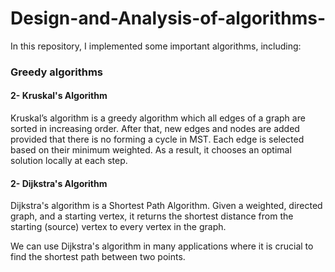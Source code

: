 # Design-and-Analysis-of-algorithms-
In this repository, I implemented some important algorithms, including:

### Greedy algorithms

#### 2- Kruskal's Algorithm

Kruskal’s algorithm is a greedy algorithm which all edges of a graph are sorted in increasing order. After that, new edges and nodes are added provided that there is no forming a cycle in MST. Each edge is selected based on their minimum weighted. As a result, it chooses an optimal solution locally at each step. 


#### 2- Dijkstra's Algorithm

Dijkstra's algorithm is a Shortest Path Algorithm. Given a weighted, directed graph, and a starting vertex, it returns the shortest distance from the starting (source) vertex to every vertex in the graph.

We can use Dijkstra's algorithm in many applications where it is crucial to find the shortest path between two points.


